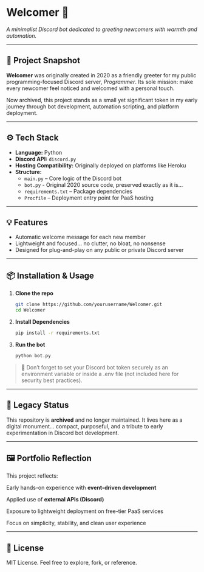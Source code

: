 # Welcomer 👋  
*A minimalist Discord bot dedicated to greeting newcomers with warmth and automation.*

---

## 🚀 Project Snapshot  
**Welcomer** was originally created in 2020 as a friendly greeter for my public programming-focused Discord server, *Programmer*. Its sole mission: make every newcomer feel noticed and welcomed with a personal touch.  

Now archived, this project stands as a small yet significant token in my early journey through bot development, automation scripting, and platform deployment.

---

## ⚙️ Tech Stack  
- **Language:** Python  
- **Discord API:** `discord.py`  
- **Hosting Compatibility:** Originally deployed on platforms like Heroku  
- **Structure:**  
  - `main.py` – Core logic of the Discord bot
  - `bot.py` - Original 2020 source code, preserved exactly as it is...
  - `requirements.txt` – Package dependencies  
  - `Procfile` – Deployment entry point for PaaS hosting

---

## 💡 Features  
- Automatic welcome message for each new member  
- Lightweight and focused... no clutter, no bloat, no nonsense
- Designed for plug-and-play on any public or private Discord server

---

## 📦 Installation & Usage  
1. **Clone the repo**  
   ```bash
   git clone https://github.com/yourusername/Welcomer.git
   cd Welcomer
   ```
2. **Install Dependencies**
   ```bash
   pip install -r requirements.txt
   ```
3. **Run the bot**
   ```bash
   python bot.py
   ```

> 🔑 Don’t forget to set your Discord bot token securely as an environment variable or inside a .env file (not included here for security best practices).

---

## 🧳 Legacy Status

This repository is **archived** and no longer maintained.
It lives here as a digital monument... compact, purposeful, and a tribute to early experimentation in Discord bot development.


---

## 🖼️ Portfolio Reflection

This project reflects:

Early hands-on experience with **event-driven development**

Applied use of **external APIs (Discord)**

Exposure to lightweight deployment on free-tier PaaS services

Focus on simplicity, stability, and clean user experience



---

## 🔗 License

MIT License. Feel free to explore, fork, or reference.
